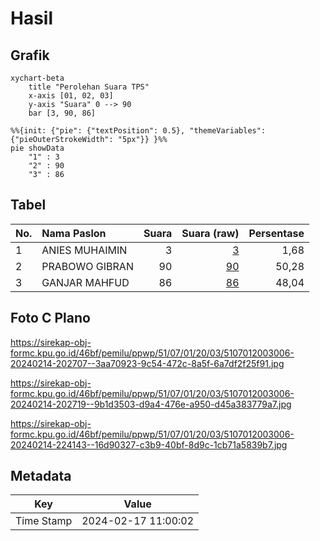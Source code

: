 # Hasil

## Grafik

```mermaid
xychart-beta
    title "Perolehan Suara TPS"
    x-axis [01, 02, 03]
    y-axis "Suara" 0 --> 90
    bar [3, 90, 86]
```

```mermaid
%%{init: {"pie": {"textPosition": 0.5}, "themeVariables": {"pieOuterStrokeWidth": "5px"}} }%%
pie showData
    "1" : 3
    "2" : 90
    "3" : 86
```

## Tabel

| No. | Nama Paslon    | Suara | Suara (raw) | Persentase |
|:--- |:-------------- | -----:| -----------:| ----------:|
| 1   | ANIES MUHAIMIN | 3     | [3][p-1]    | 1,68       |
| 2   | PRABOWO GIBRAN | 90    | [90][p-2]   | 50,28      |
| 3   | GANJAR MAHFUD  | 86    | [86][p-3]   | 48,04      |


[p-1]: https://github.com/gigit-pemilu/pemilu-2024-51-bali/blob/main/pilpres/hitung-suara/sub/51-bali/sub/07-karangasem/sub/01-rendang/sub/2003-menanga/sub/006-tps/sub/paslon-1.txt
[p-2]: https://github.com/gigit-pemilu/pemilu-2024-51-bali/blob/main/pilpres/hitung-suara/sub/51-bali/sub/07-karangasem/sub/01-rendang/sub/2003-menanga/sub/006-tps/sub/paslon-2.txt
[p-3]: https://github.com/gigit-pemilu/pemilu-2024-51-bali/blob/main/pilpres/hitung-suara/sub/51-bali/sub/07-karangasem/sub/01-rendang/sub/2003-menanga/sub/006-tps/sub/paslon-3.txt

## Foto C Plano

https://sirekap-obj-formc.kpu.go.id/46bf/pemilu/ppwp/51/07/01/20/03/5107012003006-20240214-202707--3aa70923-9c54-472c-8a5f-6a7df2f25f91.jpg

https://sirekap-obj-formc.kpu.go.id/46bf/pemilu/ppwp/51/07/01/20/03/5107012003006-20240214-202719--9b1d3503-d9a4-476e-a950-d45a383779a7.jpg

https://sirekap-obj-formc.kpu.go.id/46bf/pemilu/ppwp/51/07/01/20/03/5107012003006-20240214-224143--16d90327-c3b9-40bf-8d9c-1cb71a5839b7.jpg


## Metadata

| Key        | Value               |
| ---------- | ------------------- |
| Time Stamp | 2024-02-17 11:00:02 |



